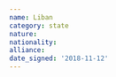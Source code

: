 ```yaml
---
name: Liban
category: state
nature: 
nationality: 
alliance: 
date_signed: '2018-11-12'
---
```

    